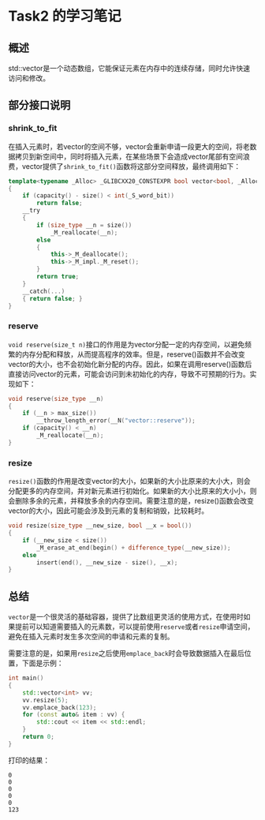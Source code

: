 # Task2 的学习笔记
## 概述
std::vector是一个动态数组，它能保证元素在内存中的连续存储，同时允许快速访问和修改。
## 部分接口说明
### shrink_to_fit
在插入元素时，若vector的空间不够，vector会重新申请一段更大的空间，将老数据拷贝到新空间中，同时将插入元素，在某些场景下会造成vector尾部有空间浪费，vector提供了`shrink_to_fit()`函数将这部分空间释放，最终调用如下：
```c++
template<typename _Alloc> _GLIBCXX20_CONSTEXPR bool vector<bool, _Alloc>::_M_shrink_to_fit()
{
    if (capacity() - size() < int(_S_word_bit))
        return false;
    __try
    {
        if (size_type __n = size())
            _M_reallocate(__n);
        else
        {
            this->_M_deallocate();
            this->_M_impl._M_reset();
        }
        return true;
    }
    __catch(...)
    { return false; }
}
```
### reserve
`void reserve(size_t n)`接口的作用是为vector分配一定的内存空间，以避免频繁的内存分配和释放，从而提高程序的效率。但是，reserve()函数并不会改变vector的大小，也不会初始化新分配的内存。因此，如果在调用reserve()函数后直接访问vector的元素，可能会访问到未初始化的内存，导致不可预期的行为。实现如下：
```c++
void reserve(size_type __n)
{
    if (__n > max_size())
        __throw_length_error(__N("vector::reserve"));
    if (capacity() < __n)
        _M_reallocate(__n);
}
```
### resize
`resize()`函数的作用是改变vector的大小，如果新的大小比原来的大小大，则会分配更多的内存空间，并对新元素进行初始化。如果新的大小比原来的大小小，则会删除多余的元素，并释放多余的内存空间。需要注意的是，resize()函数会改变vector的大小，因此可能会涉及到元素的复制和销毁，比较耗时。
```c++
void resize(size_type __new_size, bool __x = bool())
{
    if (__new_size < size())
        _M_erase_at_end(begin() + difference_type(__new_size));
    else
        insert(end(), __new_size - size(), __x);
}
```
## 总结
`vector`是一个很灵活的基础容器，提供了比数组更灵活的使用方式，在使用时如果提前可以知道需要插入的元素数，可以提前使用`reserve`或者`resize`申请空间，避免在插入元素时发生多次空间的申请和元素的复制。

需要注意的是，如果用`resize`之后使用`emplace_back`时会导致数据插入在最后位置，下面是示例：
```c++
int main()
{
    std::vector<int> vv;
    vv.resize(5);
    vv.emplace_back(123);
    for (const auto& item : vv) {
        std::cout << item << std::endl;
    }
    return 0;
}
```
打印的结果：
```shell
0
0
0
0
0
123
```